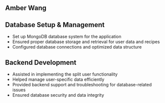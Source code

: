 
## Amber Wang

## Database Setup & Management
- Set up MongoDB database system for the application
- Ensured proper database storage and retrieval for user data and recipes
- Configured database connections and optimized data structure

## Backend Development
- Assisted in implementing the split user functionality
- Helped manage user-specific data efficiently
- Provided backend support and troubleshooting for database-related issues
- Ensured database security and data integrity